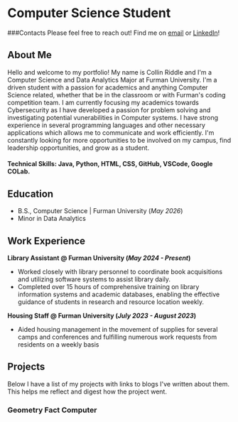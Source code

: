 # Computer Science Student

###Contacts
Please feel free to reach out! Find me on [email](mr5542015@gmail.com) or [LinkedIn](www.linkedin.com/in/collin-riddle-a8112a299)!

## About Me
Hello and welcome to my portfolio! My name is Collin Riddle and I'm a Computer Science and Data Analytics Major at Furman University. I'm a driven student with a passion for academics and anything Computer Science related, whether that be in the classroom or with Furman's coding competition team. I am currently focusing my academics towards Cybersecurity as I have developed a passion for problem solving and investigating potential vunerabilities in Computer systems. I have strong experience in several programming languages and other necessary applications which allows me to communicate and work efficiently. I'm constantly looking for more opportunities to be involved on my campus, find leadership opportunities, and grow as a student.

#### Technical Skills: Java, Python, HTML, CSS, GitHub, VSCode, Google COLab.

## Education		        		
- B.S., Computer Science | Furman University (_May 2026_)
- Minor in Data Analytics

## Work Experience
**Library Assistant @ Furman University (_May 2024 - Present_)**
- Worked closely with library personnel to coordinate book acquisitions and utilizing software systems to assist library daily.
- Completed over 15 hours of comprehensive training on library information systems and academic databases, enabling the effective guidance of students in research and resource location weekly.

**Housing Staff @ Furman University (_July 2023 - August 2023_)**
- Aided housing management in the movement of supplies for several camps and conferences and fulfilling numerous work requests from residents on a weekly basis

## Projects
Below I have a list of my projects with links to blogs I've written about them. This helps me reflect and digest how the project went.

### Geometry Fact Computer


